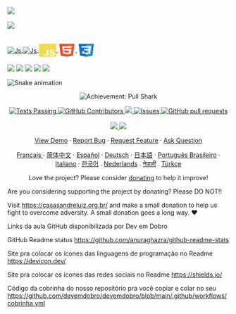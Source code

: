 
 <div>
  <a href="https://github.com/AlexandreSAfonso">
  <img height="180em" src="https://git-stats-40n1lywaj-alexandresafonso.vercel.app
/api?username=AlexandreSAfonso&show_icons=true&theme=tokyonight&include_all_commits=false&count_private=true"/>
   
  <img height="180em" src="https://git-stats-40n1lywaj-alexandresafonso.vercel.app
/api/top-langs/?username=AlexandreSAfonso&layout=compact&langs_count=6&theme=tokyonight"/>
</div>

<div style="display: inline_block"><br>
  <img align="center" alt="Js" height="30" width="40" src="https://cdn.jsdelivr.net/gh/devicons/devicon/icons/python/python-original.svg">
  <img align="center" alt="Js" height="30" width="40" src="https://cdn.jsdelivr.net/gh/devicons/devicon/icons/microsoftsqlserver/microsoftsqlserver-plain.svg">        
  <img align="center" alt="Js" height="30" width="40" src="https://raw.githubusercontent.com/devicons/devicon/master/icons/javascript/javascript-plain.svg">
  <img align="center" alt="HTML" height="30" width="40" src="https://raw.githubusercontent.com/devicons/devicon/master/icons/html5/html5-original.svg">
  <img align="center" alt="CSS" height="30" width="40" src="https://raw.githubusercontent.com/devicons/devicon/master/icons/css3/css3-original.svg">
</div>
 
 <br>
 
 
<div> 
  <a href="https://www.youtube.com/channel/UC7J18oKMcmC54vNjRPzg2Sg" target="_blank"><img src="https://img.shields.io/badge/YouTube-FF0000?style=for-the-badge&logo=youtube&logoColor=white" target="_blank"></a>
  <a href="https://www.instagram.com/a.s.afonso/" target="_blank"><img src="https://img.shields.io/badge/-Instagram-%23E4405F?style=for-the-badge&logo=instagram&logoColor=white" target="_blank"></a>
  <a href="https://discord.gg/NzaxEuhN5n" target="_blank"><img src="https://img.shields.io/badge/Discord-7289DA?style=for-the-badge&logo=discord&logoColor=white" target="_blank"></a> 
  <a href="mailto:afonso.s.alexandre@gmail.com?subject=Contact from github.com: &bcc=badbass55@gmail.com"><img src="https://img.shields.io/badge/-Gmail-%23333?style=for-the-badge&logo=gmail&logoColor=white" target=""></a>
  <a href="https://www.linkedin.com/in/alexandresafonso" target="_blank"><img src="https://img.shields.io/badge/-LinkedIn-%230077B5?style=for-the-badge&logo=linkedin&logoColor=white" target="_blank"></a> 
 
  ![Snake animation](https://github.com/AlexandreSAfonso/AlexandreSAfonso/blob/output/github-contribution-grid-snake.svg)

</div>



<p align="center">
 <img src="https://github.githubassets.com/images/modules/profile/achievements/pull-shark-default.png" data-hovercard-type="achievement" data-hovercard-url="/users/AlexandreSAfonso/achievements/pull-shark/detail?hovercard=1" width="64" alt="Achievement: Pull Shark" data-view-component="true" class="achievement-badge-sidebar">
</p>
  <p align="center">
    <a href="https://github.com/AlexandreSAfonso/github-readme-stats/actions">
      <img alt="Tests Passing" src="https://github.com/AlexandreSAfonso/github-readme-stats/workflows/Test/badge.svg" />
    </a>
    <a href="https://github.com/AlexandreSAfonso/github-readme-stats/graphs/contributors">
      <img alt="GitHub Contributors" src="https://img.shields.io/github/contributors/AlexandreSAfonso/github-readme-stats" />
    </a>
    <a href="https://codecov.io/gh/AlexandreSAfonso/github-readme-stats">
      <img src="https://codecov.io/gh/AlexandreSAfonso/github-readme-stats/branch/master/graph/badge.svg" />
    </a>
    <a href="https://github.com/AlexandreSAfonso/github-readme-stats/issues">
      <img alt="Issues" src="https://img.shields.io/github/issues/AlexandreSAfonso/github-readme-stats?color=0088ff" />
    </a>
    <a href="https://github.com/AlexandreSAfonso/github-readme-stats/pulls">
      <img alt="GitHub pull requests" src="https://img.shields.io/github/issues-pr/AlexandreSAfonso/github-readme-stats?color=0088ff" />
    </a>
    <br />
    <br />
    <a href="https://a.paddle.com/v2/click/16413/119403?link=1227">
      <img src="https://img.shields.io/badge/Supported%20by-VSCode%20Power%20User%20%E2%86%92-gray.svg?colorA=655BE1&colorB=4F44D6&style=for-the-badge"/>
    </a>
    <a href="https://a.paddle.com/v2/click/16413/119403?link=2345">
      <img src="https://img.shields.io/badge/Supported%20by-Node%20Cli.com%20%E2%86%92-gray.svg?colorA=61c265&colorB=4CAF50&style=for-the-badge"/>
    </a>
  </p>

  <p align="center">
    <a href="#demo">View Demo</a>
    ·
    <a href="https://github.com/AlexandreSAfonso/github-readme-stats/issues/new/choose">Report Bug</a>
    ·
    <a href="https://github.com/AlexandreSAfonso/github-readme-stats/issues/new/choose">Request Feature</a>
    ·
    <a href="https://github.com/AlexandreSAfonso/github-readme-stats/discussions">Ask Question</a>
  </p>
  <p align="center">
    <a href="/docs/readme_fr.md">Français </a>
    ·
    <a href="/docs/readme_cn.md">简体中文</a>
    ·
    <a href="/docs/readme_es.md">Español</a>
    ·
    <a href="/docs/readme_de.md">Deutsch</a>
    ·
    <a href="/docs/readme_ja.md">日本語</a>
    ·
    <a href="/docs/readme_pt-BR.md">Português Brasileiro</a>
    ·
    <a href="/docs/readme_it.md">Italiano</a>
    ·
    <a href="/docs/readme_kr.md">한국어</a>
    .
    <a href="/docs/readme_nl.md">Nederlands</a>
    .
    <a href="/docs/readme_np.md">नेपाली</a>
    .
    <a href="/docs/readme_tr.md">Türkçe</a>
  </p>
</p>

<p align="center">Love the project? Please consider <a href="https://www.paypal.me/AlexandreSAfonso">donating</a> to help it improve!</p>



Are you considering supporting the project by donating? Please DO NOT!!

Visit <https://casasandreluiz.org.br/> and make a small donation to help us fight to overcome adversity. A small donation goes a long way. :heart:
</p>
<p>
<div></div>
</p>
<p>
<div></div>
</p>
<div>
Links da aula GitHub disponibilizada por Dev em Dobro

GitHub Readme status https://github.com/anuraghazra/github-readme-stats


Site pra colocar os ícones das linguagens de programação no Readme https://devicon.dev/

Site pra colocar os ícones das redes sociais no Readme https://shields.io/

Código da cobrinha do nosso repositório pra você copiar e colar no seu https://github.com/devemdobro/devemdobro/blob/main/.github/workflows/cobrinha.yml
</div>
